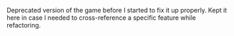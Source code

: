 Deprecated version of the game before I started to fix it up properly. Kept it here in case I needed to cross-reference a specific feature while refactoring.
